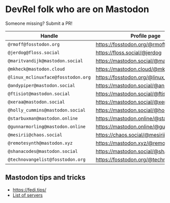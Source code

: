 # DevRel folk who are on Mastodon

Someone missing? Submit a PR!

| Handle | Profile page |
|-|-|
| `@rmoff@fosstodon.org`  | https://fosstodon.org/@rmoff |
| `@jerdog@floss.social`  | https://floss.social/@jerdog |
| `@maritvandijk@mastodon.social` | https://mastodon.social/@maritvandijk |
| `@mkheck@mastodon.cloud` | https://mastodon.cloud/@mkheck |
| `@linux_mclinuxface@fosstodon.org` | https://fosstodon.org/@linux_mclinuxface |
| `@andypiper@mastodon.social` | https://mastodon.social/@andypiper |
| `@ftisiot@mastodon.social`  | https://mastodon.social/@ftisiot |
| `@xeraa@mastodon.social` | https://mastodon.social/@xeraa |
| `@holly_cummins@mastodon.social` | https://mastodon.social/@holly_cummins |
| `@starbuxman@mastodon.online` | https://mastodon.online/@starbuxman |
| `@gunnarmorling@mastodon.online` | https://mastodon.online/@gunnarmorling |
| `@mesirii@chaos.social` | https://chaos.social/@mesirii |
| `@remotesynth@mastodon.xyz` | https://mastodon.xyz/@remotesynth |
| `@shanacodes@mastodon.social` | https://mastodon.social/@shanacodes |
| `@technovangelist@fosstodon.org` | https://fosstodon.org/@technovangelist |

## Mastodon tips and tricks

* https://fedi.tips/
* [List of servers](https://joinmastodon.org/servers)
